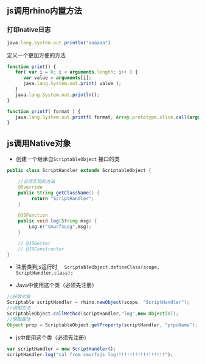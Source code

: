  ## js调用rhino内置方法

###  打印native日志

 ````js
java.lang.System.out.println("aaaaaa")
 ````

 定义一个更加方便的方法

 ````js
 function print() {
    for( var i = 0; i < arguments.length; i++ ) {
       var value = arguments[i];
       java.lang.System.out.print( value );
    }
    java.lang.System.out.println();
}

function printf( format ) {
    java.lang.System.out.printf( format, Array.prototype.slice.call(arguments) );
}
 ````


##  js调用Native对象

-  创建一个继承自`ScriptableObject` 接口的类

````java
public class ScriptHandler extends ScriptableObject {

    //必须实现的方法
    @Override
    public String getClassName() {
         return "ScriptHandler";
    }
    
    @JSFunction
    public void log(String msg) {
        Log.e("smurfsLog",msg);
    }

    // @JSGetter
    // @JSConstructor
}

````

-  注册类到js运行时  `  ScriptableObject.defineClass(scope, ScriptHandler.class);`

-  Java中使用这个类（必须先注册）

````java
//获取对象
Scriptable scriptHandler = rhino.newObject(scope, "ScriptHandler");
//调用方法
ScriptableObject.callMethod(scriptHandler,"log",new Object[0]);
//获取属性
Object prop = ScriptableObject.getProperty(scriptHandler, "prpoName");
````

-  js中使用这个类（必须先注册）

````js
var scriptHandler = new ScriptHandler();
scriptHandler.log("cal from smurfsjs log!!!!!!!!!!!!!!!!!!");
````









